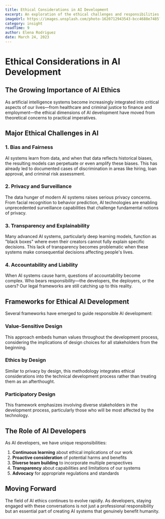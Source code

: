 ```yaml
---
title: Ethical Considerations in AI Development
excerpt: An exploration of the ethical challenges and responsibilities faced by AI developers in today's rapidly evolving technological landscape.
imageUrl: https://images.unsplash.com/photo-1620712943543-bcc4688e7485?ixlib=rb-4.0.3&ixid=MnwxMjA3fDB8MHxwaG90by1wYWdlfHx8fGVufDB8fHx8&auto=format&fit=crop&w=800&h=400
category: insight
readTime: 9
author: Elena Rodriguez
date: March 24, 2023
---
```


# Ethical Considerations in AI Development

## The Growing Importance of AI Ethics

As artificial intelligence systems become increasingly integrated into critical aspects of our lives—from healthcare and criminal justice to finance and employment—the ethical dimensions of AI development have moved from theoretical concerns to practical imperatives.

## Major Ethical Challenges in AI

### 1. Bias and Fairness

AI systems learn from data, and when that data reflects historical biases, the resulting models can perpetuate or even amplify these biases. This has already led to documented cases of discrimination in areas like hiring, loan approval, and criminal risk assessment.

### 2. Privacy and Surveillance

The data hunger of modern AI systems raises serious privacy concerns. From facial recognition to behavior prediction, AI technologies are enabling unprecedented surveillance capabilities that challenge fundamental notions of privacy.

### 3. Transparency and Explainability

Many advanced AI systems, particularly deep learning models, function as "black boxes" where even their creators cannot fully explain specific decisions. This lack of transparency becomes problematic when these systems make consequential decisions affecting people's lives.

### 4. Accountability and Liability

When AI systems cause harm, questions of accountability become complex. Who bears responsibility—the developers, the deployers, or the users? Our legal frameworks are still catching up to this reality.

## Frameworks for Ethical AI Development

Several frameworks have emerged to guide responsible AI development:

### Value-Sensitive Design

This approach embeds human values throughout the development process, considering the implications of design choices for all stakeholders from the beginning.

### Ethics by Design

Similar to privacy by design, this methodology integrates ethical considerations into the technical development process rather than treating them as an afterthought.

### Participatory Design

This framework emphasizes involving diverse stakeholders in the development process, particularly those who will be most affected by the technology.

## The Role of AI Developers

As AI developers, we have unique responsibilities:

1. **Continuous learning** about ethical implications of our work
2. **Proactive consideration** of potential harms and benefits
3. **Diverse team building** to incorporate multiple perspectives
4. **Transparency** about capabilities and limitations of our systems
5. **Advocacy** for appropriate regulations and standards

## Moving Forward

The field of AI ethics continues to evolve rapidly. As developers, staying engaged with these conversations is not just a professional responsibility but an essential part of creating AI systems that genuinely benefit humanity.